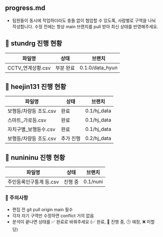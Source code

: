 ## progress.md
- 팀원들이 동시에 작업하더라도 충돌 없이 협업할 수 있도록, 사람별로 구역을 나눠 작성합니다. 수정 전에는 항상 main 브랜치를 pull 받아 최신 상태를 반영해주세요.

## 📌 stundrg 진행 현황

| 파일명 | 상태 | 브랜치 |
|--------|------|--------|
| CCTV_연계상황.csv | 부분 완료 | 0.1.0/data_hyun |

## 📌 heejin131 진행 현황

| 파일명 | 상태 | 브랜치 |
|--------|------|--------|
| 보행등/차량등 조도.csv | 완료 | 0.1/hj_data |
| 스마트_가로등.csv | 완료 | 0.1/hj_data |
| 자치구별_보행등수.csv | 완료 | 0.1/hj_data |
| 보행등/차량등 조도.csv | 추가 진행 | 0.2/hj_data |

## 📌 nunininu 진행 현황

| 파일명 | 상태 | 브랜치 |
|--------|------|--------|
| 주민등록인구통계 등.csv | 진행 중| 0.1/nuni |

### 📌 주의사항

- 편집 전 git pull origin main 필수
- 각자 자기 구역만 수정하면 conflict 거의 없음
- 분석이 끝나면 상태를 ✅ 완료로 바꿔주세요 (✅ 완료, 🔄 진행 중, 🕓 예정, ❌ 미할당)
